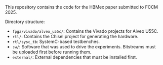 This repository contains the code for the HBMex paper submitted to FCCM 2025.

Directory structure:

- `fpga/vivado/alveo_u55c/`: Contains the Vivado projects for Alveo U55C.
- `rtl/`: Contains the Chisel project for generating the hardware.
- `rtl/sysc_tb`: SystemC-based testbenches.
- `sw/`: Software that was used to drive the experiments. Bitstreams must be uploaded first before running them.
- `external/`: External dependencies that must be installed first.

